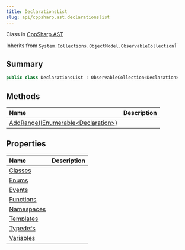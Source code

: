 ```yaml
---
title: DeclarationsList
slug: api/cppsharp.ast.declarationslist
---
```

Class in [CppSharp.AST](/api/cppsharp/ast)

Inherits from `System.Collections.ObjectModel.ObservableCollection`1`

## Summary



```csharp
public class DeclarationsList : ObservableCollection<Declaration>
```

## Methods

|Name|Description|
|:---|:---|
|[AddRange\(IEnumerable\<Declaration\>\)](/api/cppsharp/ast/declarationslist/addrange)||

## Properties

|Name|Description|
|:---|:---|
|[Classes](/api/cppsharp/ast/declarationslist/classes)||
|[Enums](/api/cppsharp/ast/declarationslist/enums)||
|[Events](/api/cppsharp/ast/declarationslist/events)||
|[Functions](/api/cppsharp/ast/declarationslist/functions)||
|[Namespaces](/api/cppsharp/ast/declarationslist/namespaces)||
|[Templates](/api/cppsharp/ast/declarationslist/templates)||
|[Typedefs](/api/cppsharp/ast/declarationslist/typedefs)||
|[Variables](/api/cppsharp/ast/declarationslist/variables)||

